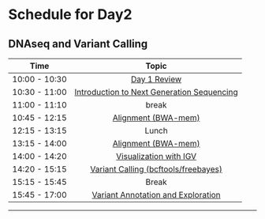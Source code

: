# Schedule for Day2

## DNAseq and Variant Calling

| Time            |   Topic  |
|:------------------------:|:----------:|
| 10:00 - 10:30 | [Day 1 Review](lessons/review.md) |
| 10:30 - 11:00 | [Introduction to Next Generation Sequencing]() |
| 11:00 - 11:10 | break |
| 10:45 - 12:15 | [Alignment (BWA-mem)](lessons/01_alignment.md) |
| 12:15 - 13:15 | Lunch |
| 13:15 - 14:00 | [Alignment (BWA-mem)](lessons/01_alignment.md) |
| 14:00 - 14:20 | [Visualization with IGV](lessons/01_alignment.md) |
| 14:20 - 15:15 | [Variant Calling (bcftools/freebayes)](lessons/02_variant-calling.md) |
| 15:15 - 15:45 | Break |
| 15:45 - 17:00 | [Variant Annotation and Exploration](lessons/03_annotation-snpeff.md) |

---
